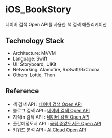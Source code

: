 # iOS_BookStory
네이버 검색 Open API를 사용한 책 검색 애플리케이션

## Technology Stack
* Architecture: MVVM
* Language: Swift
* UI: Storyboard, UIKit
* Networking: Alamofire, RxSwift/RxCocoa
* Others: Lottie, Then

## Reference
* 책 검색 API : [네이버 검색 Open API](https://developers.naver.com/docs/search/book/)
* 블로그 검색 API : [네이버 검색 Open API](https://developers.naver.com/docs/search/blog/)
* 지식in 검색 API : [네이버 검색 Open API](https://developers.naver.com/docs/search/kin/)
* 출간예정도서 API : [국립 중앙도서관 Open API](https://nl.go.kr/NL/contents/N31101030500.do)
* 키워드 분석 API : [AI Cloud Open API](https://www.saltlux.ai/)
